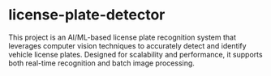 # license-plate-detector
This project is an AI/ML-based license plate recognition system that leverages computer vision techniques to accurately detect and identify vehicle license plates. Designed for scalability and performance, it supports both real-time recognition and batch image processing.
